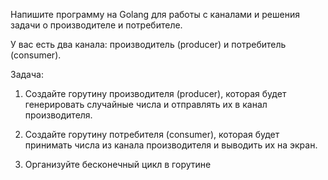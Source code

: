 Напишите программу на Golang для работы с каналами и решения задачи о производителе и потребителе.

У вас есть два канала: производитель (producer) и потребитель (consumer).

Задача:

1. Создайте горутину производителя (producer), которая будет генерировать случайные числа и отправлять их в канал производителя.

2. Создайте горутину потребителя (consumer), которая будет принимать числа из канала производителя и выводить их на экран.

3. Организуйте бесконечный цикл в горутине